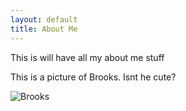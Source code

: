 ```yaml
---
layout: default
title: About Me
---
```


This is will have all my about me stuff

This is a picture of Brooks. Isnt he cute?

![Brooks](https://user-images.githubusercontent.com/60712465/131028968-ddf3dccb-84e3-480b-824e-c8cf30aa4724.jpg)
